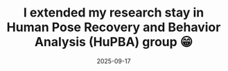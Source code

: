 ---
title: I extended my research stay in Human Pose Recovery and Behavior Analysis (HuPBA) group 😁
summary: 
date: 2025-09-17

# Featured image
# Place an image named `featured.jpg/png` in this page's folder and customize its options here.
image:
  caption:

authors:
  - admin

tags:
---